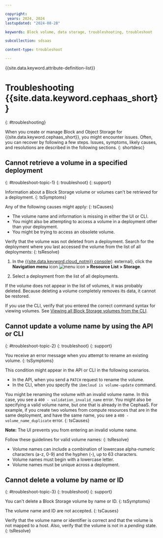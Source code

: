 ```yaml
---

copyright:
 years: 2024, 2024
lastupdated: "2024-08-28"

keywords: Block volume, data storage, troubleshooting, troubleshoot

subcollection: sdsaas

content-type: troubleshoot

---
```


{{site.data.keyword.attribute-definition-list}}

# Troubleshooting {{site.data.keyword.cephaas_short}}
{: #troubleshooting}

When you create or manage Block and Object Storage for {{site.data.keyword.cephaas_short}}, you might encounter issues. Often, you can recover by following a few steps. Issues, symptoms, likely causes, and resolutions are described in the following sections.
{: shortdesc}

## Cannot retrieve a volume in a specified deployment
{: #troubleshoot-topic-1}
{: troubleshoot}
{: support}

Information about a Block Storage volume or volumes can't be retrieved for a deployment.
{: tsSymptoms}

Any of the following causes might apply:
{: tsCauses}

* The volume name and information is missing in either the UI or CLI.
* You might also be attempting to access a volume in a deployment other than your deployment.
* You might be trying to access an obsolete volume.

Verify that the volume was not deleted from a deployment. Search for the deployment where you last accessed the volume from the list of all deployments:
{: tsResolve}

1. In the [{{site.data.keyword.cloud_notm}} console](/login){: external}, click the **Navigation menu** icon ![menu icon](../icons/icon_hamburger.svg) **> Resource List > Storage**.

1. Select a deployment from the list of all deployments.

If the volume does not appear in the list of volumes, it was probably deleted. Because deleting a volume completely removes its data, it cannot be restored.

If you use the CLI, verify that you entered the correct command syntax for viewing volumes. See [Viewing all Block Storage volumes from the CLI](/docs/sdsaas?topic=sdsaas-view-sds-volume&interface=cli#viewall-vol-cli).

## Cannot update a volume name by using the API or CLI
{: #troubleshoot-topic-2}
{: troubleshoot}
{: support}

You receive an error message when you attempt to rename an existing volume.
{: tsSymptoms}

This condition might appear in the API or CLI in the following scenarios.

* In the API, when you send a `PATCH` request to rename the volume.
* In the CLI, when you specify the `ibmcloud is volume-update` command.

You might be renaming the volume with an invalid volume name. In this case, you see a `400 - validation_invalid_name` error.
You might also be specifying a valid volume name, but one that is already in the CephaaS. For example, if you create two volumes from compute resources that are in the same deployment, and have the same name, you see a `400 - volume_name_duplicate` error.
{: tsCauses}

**Note:** The UI prevents you from entering an invalid volume name.

Follow these guidelines for valid volume names:
{: tsResolve}

* Volume names can include a combination of lowercase alpha-numeric characters (a-z, 0-9) and the hyphen (-), up to 63 characters.
* Volume names must begin with a lowercase letter.
* Volume names must be unique across a deployment.

## Cannot delete a volume by name or ID
{: #troubleshoot-topic-3}
{: troubleshoot}
{: support}

You can't delete a Block Storage volume by name or ID.
{: tsSymptoms}

The volume name and ID are not accepted.
{: tsCauses}

Verify that the volume name or identifier is correct and that the volume is not mapped to a host. Also, verify that the volume is not in a _pending_ state.
{: tsResolve}


